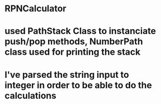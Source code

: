 # RPNCalculator
# used PathStack Class to instanciate push/pop methods, NumberPath class used for printing the stack
# I've parsed the string input to integer in order to be able to do the calculations